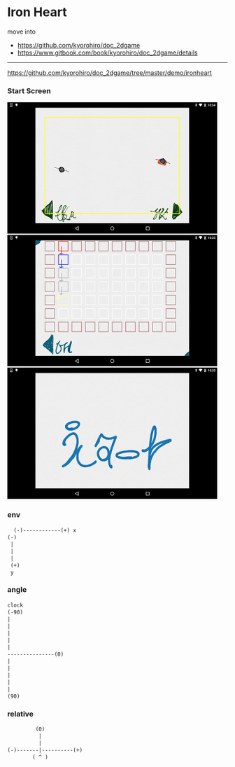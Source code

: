 # Iron Heart
move into
* https://github.com/kyorohiro/doc_2dgame
* https://www.gitbook.com/book/kyorohiro/doc_2dgame/details



---------------------- 

https://github.com/kyorohiro/doc_2dgame/tree/master/demo/ironheart

### Start Screen

![](aaa.png)
![](bbb.png)
![](ccc.png)

### env

```
  (-)------------(+) x
(-)
 |
 |
 |
 (+)
 y
```

### angle
```
clock
(-90)
|
|
|
|
|
---------------(0)
|
|
|
|
|
(90)
```

### relative
```
         (0)
          |
          |
(-)-------|----------(+)
        ( ^ )
```
